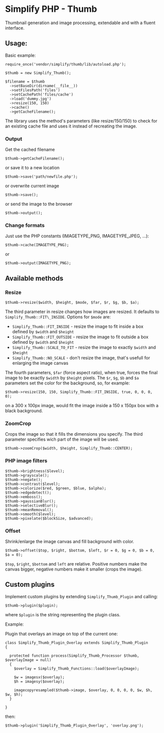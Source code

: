 # Simplify PHP - Thumb

Thumbnail generation and image processing, extendable and with a fluent interface.

## Usage:

Basic example:

	require_once('vendor/simplify/thumb/lib/autoload.php');
	
	$thumb = new Simplify_Thumb();
	
	$filename = $thumb
	  ->setBaseDir(dirname(__file__))
	  ->setFilesPath('files')
	  ->setCachePath('files/cache')
	  ->load('dummy.jpg')
	  ->resize(150, 150)
	  ->cache()
	  ->getCacheFilename();

The library uses the method's parameters (like resize/150/150) to check for an existing cache file and uses it instead of recreating the image. 

### Output

Get the cached filename

	$thumb->getCacheFilename();

or save it to a new location

	$thumb->save('path/newfile.php');

or overwrite current image

	$thumb->save();

or send the image to the browser

	$thumb->output();

### Change formats

Just use the PHP constants (IMAGETYPE\_PNG, IMAGETYPE\_JPEG, ...):

	$thumb->cache(IMAGETYPE_PNG);

or

	$thumb->output(IMAGETYPE_PNG);

## Available methods

### Resize

	$thumb->resize($width, $height, $mode, $far, $r, $g, $b, $a);

The third parameter in resize changes how images are resized. It defaults to `Simplify_Thumb::FIT\_INSIDE`. Options for `$mode` are:

* `Simplify_Thumb::FIT_INSIDE` - resize the image to fit inside a box defined by `$width` and `$height`
* `Simplify_Thumb::FIT_OUTSIDE` - resize the image to fit outside a box defined by `$width` and `$height`
* `Simplify_Thumb::SCALE_TO_FIT` - resize the image to exactly `$width` and `$height`
* `Simplify_Thumb::NO_SCALE` - don't resize the image, that's usefull for enlarging the image canvas

The fourth parameters, `$far` (force aspect ratio), when true, forces the final image to be exactly `$width` by `$height` pixels. The `$r`, `$g`, `$b` and `$a` parameters set the color for the background, so, for example:

	$thumb->resize(150, 150, Simplify_Thumb::FIT_INSIDE, true, 0, 0, 0, 0);

on a 300 x 100px image, would fit the image inside a 150 x 150px box with a black background.

### ZoomCrop

Crops the image so that it fills the dimensions you specify. The third parameter specifies wich part of the image will be used.

	$thumb->zoomCrop($width, $height, Simplify_Thumb::CENTER);

### PHP image filters

	$thumb->brightness($level);
	$thumb->grayscale();
	$thumb->negate();
	$thumb->contrast($level);
	$thumb->colorize($red, $green, $blue, $alpha);
	$thumb->edgedetect();
	$thumb->emboss();
	$thumb->gaussianBlur();
	$thumb->selectiveBlur();
	$thumb->meanRemoval();
	$thumb->smooth($level);
	$thumb->pixelate($blockSize, $advanced);

### Offset

Shrink/enlarge the image canvas and fill background with color. 

	$thumb->offset($top, $right, $bottom, $left, $r = 0, $g = 0, $b = 0, $a = 0);

`$top`, `$right`, `$bottom` and `left` are relative. Positive numbers make the canvas bigger, negative numbers make it smaller (crops the image).

## Custom plugins

Implement custom plugins by extending `Simplify_Thumb_Plugin` and calling:

	$thumb->plugin($plugin);

where `$plugin` is the string representing the plugin class.

Example:

Plugin that overlays an image on top of the current one:

	class Simplify_Thumb_Plugin_Overlay extends Simplify_Thumb_Plugin
	{
	
	  protected function process(Simplify_Thumb_Processor $thumb, $overlayImage = null)
	  {
	    $overlay = Simplify_Thumb_Functions::load($overlayImage);
	
	    $w = imagesx($overlay);
	    $h = imagesy($overlay);
	
	    imagecopyresampled($thumb->image, $overlay, 0, 0, 0, 0, $w, $h, $w, $h);
	  }
	
	}

then:

	$thumb->plugin('Simplify_Thumb_Plugin_Overlay', 'overlay.png');

